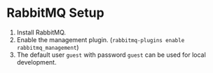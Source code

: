 # RabbitMQ Setup

1.  Install RabbitMQ.
2.  Enable the management plugin. (`rabbitmq-plugins enable rabbitmq_management`)
3.  The default user `guest` with password `guest` can be used for local development.
